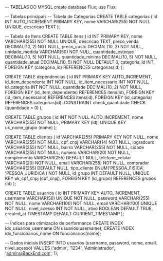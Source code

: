 -- TABELAS DO MYSQL
create database Flux;
use Flux;

-- Tabelas principais
-- Tabela de Categorias
CREATE TABLE categorias (
id INT AUTO_INCREMENT PRIMARY KEY,
nome VARCHAR(255) NOT NULL UNIQUE,
descricao TEXT
);

-- Tabela de Itens
CREATE TABLE itens (
id INT PRIMARY KEY,
nome VARCHAR(255) NOT NULL UNIQUE,
descricao TEXT,
preco_venda DECIMAL(10, 2) NOT NULL,
preco_custo DECIMAL(10, 2) NOT NULL,
unidade_medida VARCHAR(50) NOT NULL,
quantidade_estoque DECIMAL(10, 5)  NOT NULL,
quantidade_minima DECIMAL(10, 5) NOT NULL,
quantidade_atual DECIMAL(10, 5) NOT NULL DEFAULT 0,
categoria_id INT,
FOREIGN KEY (categoria_id) REFERENCES categorias(id)
);

CREATE TABLE dependencias (
id INT PRIMARY KEY AUTO_INCREMENT,
id_item_dependente INT NOT NULL,
id_item_necessario INT NOT NULL,
id_categoria INT NOT NULL,
quantidade DECIMAL(10, 2) NOT NULL,
FOREIGN KEY (id_item_dependente) REFERENCES itens(id),
FOREIGN KEY (id_item_necessario) REFERENCES itens(id),
FOREIGN KEY (id_categoria) REFERENCES categorias(id),
CONSTRAINT check_quantidade CHECK (quantidade > 0)
);

CREATE TABLE grupos (
id INT NOT NULL AUTO_INCREMENT,
nome VARCHAR(255) NOT NULL,
PRIMARY KEY (id),
UNIQUE KEY uk_nome_grupo (nome)
);

CREATE TABLE clientes (
id VARCHAR(255) PRIMARY KEY NOT NULL,
nome VARCHAR(255) NOT NULL,
cpf_cnpj VARCHAR(14) NOT NULL,
logradouro VARCHAR(255) NOT NULL,
bairro VARCHAR(255) NOT NULL,
cidade VARCHAR(255) NOT NULL,
numero VARCHAR(20) NOT NULL,
complemento VARCHAR(255) DEFAULT NULL,
telefone_celular VARCHAR(20) NOT NULL,
email VARCHAR(255) NOT NULL,
comprador VARCHAR(255) DEFAULT NULL,
tipo_cliente ENUM('PESSOA_FISICA', 'PESSOA_JURIDICA') NOT NULL,
id_grupo INT DEFAULT NULL,
UNIQUE KEY uk_cpf_cnpj (cpf_cnpj),
FOREIGN KEY (id_grupo) REFERENCES grupos (id)
);

CREATE TABLE usuarios (
id INT PRIMARY KEY AUTO_INCREMENT,
username VARCHAR(50) UNIQUE NOT NULL,
password VARCHAR(255) NOT NULL,
nome VARCHAR(100) NOT NULL,
email VARCHAR(100) UNIQUE NOT NULL,
nivel_acesso INT NOT NULL,
ativo BOOLEAN DEFAULT TRUE,
created_at TIMESTAMP DEFAULT CURRENT_TIMESTAMP
);


-- Índices para otimização de performance
CREATE INDEX idx_usuarios_username ON usuarios(username);
CREATE INDEX idx_funcionarios_nome ON funcionarios(nome);

-- Dados iniciais
INSERT INTO usuarios (username, password, nome, email, nivel_acesso)
VALUES ('admin', '1234', 'Administrador', 'admin@BackEnd.com', 1);